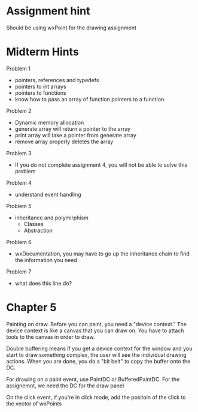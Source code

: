 # Assignment hint


Should be using wxPoint for the drawing assignment

# Midterm Hints

Problem 1

* pointers, references and typedefs
* pointers to int arrays
* pointers to functions
* know how to pass an array of function pointers to a function

Problem 2

* Dynamic memory allocation
* generate array will return a pointer to the array
* print array will take a pointer from generate array
* remove array properly deletes the array

Problem 3

* If you do not complete assignment 4, you will not be able to solve this problem

Problem 4

* understand event handling

Problem 5

* inheritance and polymirphism
    * Classes
    * Abstraction

Problem 6

* wxDocumentation, you may have to go up the inheritance chain to find the information you need

Problem 7

* what does this line do?

# Chapter 5

Painting on draw. Before you can paint, you need a "device context." The device
context is like a canvas that you can draw on. You have to attach tools to the
canvas in order to draw. 

Double buffering means if you get a device context for the window and you start
to draw something complex, the user will see the individual drawing actions.
When you are done, you do a "bit belt" to copy the buffer onto the DC.

For drawing on a paint event, use PaintDC or BufferedPaintDC. For the assignemnt, we need the DC for the draw panel

On the click event, if you're in click mode, add the positoin of the click to the vector of wxPoints


